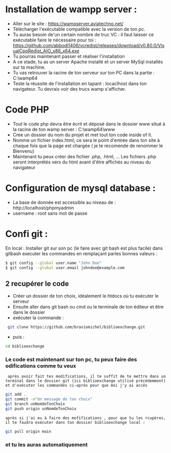 # Installation de wampp server :

- Aller sur le site : https://wampserver.aviatechno.net/
- Télécharger l'exécutable compatible avec la version de ton pc.
- Tu auras besoin de'un certain nombre de truc VC : il faut laisser ce exécutable faire le nécessaire pour toi : https://github.com/abbodi1406/vcredist/releases/download/v0.80.0/VisualCppRedist_AIO_x86_x64.exe
- Tu pourras maintenant passer et réaliser l'installation
- A ce stade, tu as un server Apache installé et un server MySql installés sur ta machine.
- Tu vas retrouver la racine de ton serveur sur ton PC dans la partie : C:\wamp64
- Teste la réussite de l'installation en tapant : locaclhost dans ton navigateur. Tu devrais voir des trucs wamp s'afficher.

# Code PHP

- Tout le code php devra être écrit et déposé dans le dossier www situé à la racine de ton wamp server : C:\wamp64\www
- Cree un dossier du nom du projet et met tout ton code inside of it.
- Nomme un fichier index.html; ce sera le point d'entrée dans ton site à chaque fois que la page est chargée ( je te recomende de renommer le Bienvenu)
- Maintenant tu peux créer des fichier .php, .html, ... Les fichiers .php seront interprétés vers du html avant d'être affichés au niveau du navigateur

# Configuration de mysql database :

- La base de donnée est accessible au niveau de : http://localhost/phpmyadmin
- username : root sans mot de passe

# Confi git :

En local :
Installer git sur son pc (le faire avec git bash est plus facile)
dans gitbash executer les commandes en remplaçant parles bonnes valeurs :

```sh
$ git config --global user.name "John Doe"
$ git config --global user.email johndoe@example.com
```

## 2 recupérer le code

- Créer un dossier de ton choix, idéalement le htdocs où tu exécuter le serveur
- Ensuite aller dans git bash ou cmd ou le terminale de ton éditeur et être dans le dossier
- exécuter la commande :

```sh
 git clone https://github.com/braviomichel/biblioexchange.git

```

- puis :

```sh
cd biblioexchange

```

### Le code est maintenant sur ton pc, tu peux faire des odifications comme tu veux

` après avoir fait tes modifications, il te suffit de te mettre dans un terminal dans le dossier git (ici biblioexchange utilisé précédemment) et d'exécuter les commandes ci-après pour que moi j'y ai accès`

```sh
git add .
git commit -m"Un message de ton choix"
git branch unNomdeTonChoix
git push origin unNomdeTonChoix

```

`après si j'ai eu à faire des mofifications , pour que tu les rcupères, il te faudra exécuter dans ton dossier biblioexchange local : `

```sh
git pull origin main


```

### et tu les auras automatiquement

